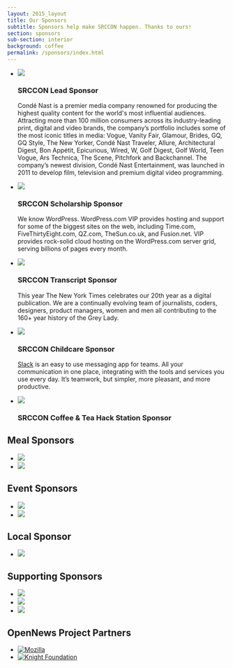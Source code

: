 ```yaml
---
layout: 2015_layout
title: Our Sponsors
subtitle: Sponsors help make SRCCON happen. Thanks to ours!
section: sponsors
sub-section: interior
background: coffee
permalink: /sponsors/index.html
---
```

<div id="sponsorpage">
<ul class="toplevel">

<li><a href="http://www.condenast.com" class="imglink"><img src="/media/img/partners/conde.png"></a>
<h3>SRCCON Lead Sponsor</h3>
<p>Condé Nast is a premier media company renowned for producing the highest quality content for the world's most influential audiences.  Attracting more than 100 million consumers across its industry-leading print, digital and video brands, the company’s portfolio includes some of the most iconic titles in media: Vogue, Vanity Fair, Glamour, Brides, GQ, GQ Style, The New Yorker, Condé Nast Traveler, Allure, Architectural Digest, Bon Appétit, Epicurious, Wired, W, Golf Digest, Golf World, Teen Vogue, Ars Technica, The Scene, Pitchfork and Backchannel.  The company’s newest division, Condé Nast Entertainment, was launched in 2011 to develop film, television and premium digital video programming.</p></li>

<li class="accessiblitysponsor"><a href="https://vip.wordpress.com/" class="imglink"><img src="/media/img/partners/wpcom-vip-logo-graphite.jpg"></a>
<h3>SRCCON Scholarship Sponsor</h3>
<p>We know WordPress. WordPress.com VIP provides hosting and support for some of the biggest sites on the web, including Time.com,
FiveThirtyEight.com, QZ.com, TheSun.co.uk, and Fusion.net. VIP provides rock-solid cloud hosting on the WordPress.com server grid,
serving billions of pages every month.</p></li>

<li class="accessiblitysponsor"><a href="http://www.nytimes.com" class="imglink"><img src="/media/img/partners/nyt.png" class="nyt"></a>
<h3>SRCCON Transcript Sponsor</h3>
<p>This year The New York Times celebrates our 20th year as a digital publication. We are a continually evolving team of journalists, coders, designers, product managers, women and men all contributing to the 160+ year history of the Grey Lady.</p></li>

<li class="accessiblitysponsor"><a href="http://jsk.stanford.edu/" class="imglink"><img src="/media/img/partners/jsk.jpg" class="jsk"></a>
<h3>SRCCON Childcare Sponsor</h3>
<p><a href="http://www.slack.com">Slack</a> is an easy to use messaging app for teams. All your communication in one place, integrating with the tools and services you use every day. It’s teamwork, but simpler, more pleasant, and more productive.</p></li>

<li class="accessiblitysponsor"><a href="http://www.mailchimp.com/" class="imglink"><img src="/media/img/partners/mc_script_black_web.png"></a>
<h3>SRCCON Coffee & Tea Hack Station Sponsor</h3></li>

</ul>

<h2>Meal Sponsors</h2>

<ul class="eventsponsor meals">

<li><a href="https://newslab.withgoogle.com/" class="imglink"><img src="/media/img/partners/news-lab-logo-2.png"></a></li>

<li><a href="https://github.com/" class="imglink"><img src="/media/img/partners/GitHub_Logo.png"></a></li>

</ul>

<h2>Event Sponsors</h2>

<ul class="eventsponsor">

<li class="djnf"><a href="https://www.newsfund.org/" class="imglink"><img src="/media/img/partners/DJ_News_Fund_Revised.png"></a></li>

<li class="fusion"><a href="http://fusion.net/" class="imglink"><img src="/media/img/partners/FUSION_LOGO.jpg"></a></li>

</ul>

<h2>Local Sponsor</h2>

<ul class="localsponsor">
<li><a href="https://www.civilcomments.com/" class="imglink"><img src="/media/img/partners/Civil_Logo_transparent.png"></a></li>
</ul>

<h2>Supporting Sponsors</h2>
<ul class="supportingsponsor">
<li><a href="https://www.mapbox.com/" class="imglink"><img src="/media/img/partners/Mapbox-Graphic.jpg"></a>
<li><a href="http://www.alleyinteractive.com/" class="imglink"><img src="/media/img/partners/alley.jpg"></a></li>
<li class="um"><a href="https://www.journalism.cuny.edu/" class="imglink"><img src="/media/img/partners/CUNY.png"></a></li>
</ul>

<h2>OpenNews Project Partners</h2>
<ul class="supportingsponsor">
<li><a href="http://www.mozilla.org/" class="imglink"><img alt="Mozilla" src="/media/img/partners/mozilla.png"></a></li>
<li class="knightfoundation"><a href="http://www.knightfoundation.org/" class="imglink"><img alt="Knight Foundation" src="/media/img/partners/knight.png"></a></li>
</ul>

</div>
